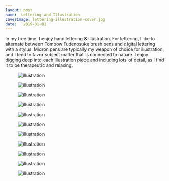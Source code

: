 ```yaml
---
layout: post
name:  Lettering and Illustration
coverImage: lettering-illustration-cover.jpg
date:   2019-01-01
---
```


In my free time, I enjoy hand lettering & illustration. For lettering, I like to alternate between Tombow Fudenosuke brush pens and digital lettering with a stylus. Micron pens are typically my weapon of choice for illustration, and I tend to favor subject matter that is connected to nature. I enjoy digging deep into each illustration piece and including lots of detail, as I find it to be therapeutic and relaxing.

<figure>
    <img src="../img/lettering-illustration-1.jpg" alt="illustration" />
</figure>
<figure>
    <img src="../img/lettering-illustration-2.jpg" alt="illustration" />
</figure>
<figure>
    <img src="../img/lettering-illustration-3.jpg" alt="illustration" />
</figure>
<figure>
    <img src="../img/lettering-illustration-4.jpg" alt="illustration" />
</figure>
<figure>
    <img src="../img/lettering-illustration-5.jpg" alt="illustration" />
</figure>
<figure>
    <img src="../img/lettering-illustration-6.jpg" alt="illustration" />
</figure>
<figure>
    <img src="../img/lettering-illustration-7.jpg" alt="illustration" />
</figure>
<figure>
    <img src="../img/lettering-illustration-8.jpg" alt="illustration" />
</figure>
<figure>
    <img src="../img/lettering-illustration-9.jpg" alt="illustration" />
</figure>
<figure>
    <img src="../img/lettering-illustration-10.jpg" alt="illustration" />
</figure>
<figure>
    <img src="../img/lettering-illustration-11.jpg" alt="illustration" />
</figure>
